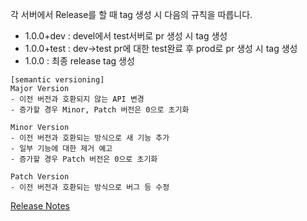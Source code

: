 각 서버에서 Release를 할 때 tag 생성 시 다음의 규칙을 따릅니다.
- 1.0.0+dev : devel에서 test서버로 pr 생성 시 tag 생성
- 1.0.0+test : dev->test pr에 대한 test완료 후 prod로 pr 생성 시 tag 생성
- 1.0.0 : 최종 release tag 생성


```
[semantic versioning]
Major Version
- 이전 버전과 호환되지 않는 API 변경
- 증가할 경우 Minor, Patch 버전은 0으로 초기화

Minor Version
- 이전 버전과 호환되는 방식으로 새 기능 추가
- 일부 기능에 대한 제거 예고
- 증가할 경우 Patch 버전은 0으로 초기화

Patch Version
- 이전 버전과 호환되는 방식으로 버그 등 수정
```

[Release Notes](https://github.com/shpark-personal/E-commerce/blob/main/docs/ReleaseNotes.md)


